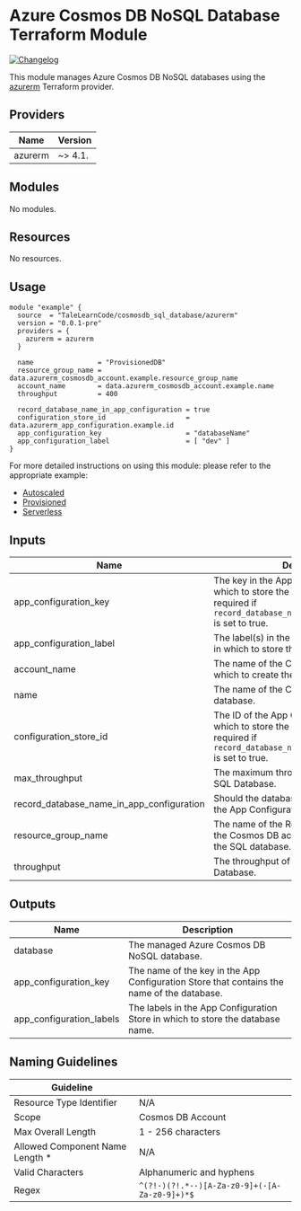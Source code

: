 # Azure Cosmos DB NoSQL Database Terraform Module

[![Changelog](https://img.shields.io/badge/changelog-release-green.svg)](CHANGELOG.md)

This module manages Azure Cosmos DB NoSQL databases using the [azurerm](https://registry.terraform.io/providers/hashicorp/azurerm/latest) Terraform provider.

## Providers

| Name    | Version |
| ------- | ------- |
| azurerm | ~> 4.1. |

## Modules

No modules.

## Resources

No resources.

## Usage

```hcl
module "example" {
  source  = "TaleLearnCode/cosmosdb_sql_database/azurerm"
  version = "0.0.1-pre"
  providers = {
    azurerm = azurerm
  }

  name                = "ProvisionedDB"
  resource_group_name = data.azurerm_cosmosdb_account.example.resource_group_name
  account_name        = data.azurerm_cosmosdb_account.example.name
  throughput          = 400

  record_database_name_in_app_configuration = true
  configuration_store_id                    = data.azurerm_app_configuration.example.id
  app_configuration_key                     = "databaseName"
  app_configuration_label                   = [ "dev" ]
}
```

For more detailed instructions on using this module: please refer to the appropriate example:

- [Autoscaled](examples/autoscaled/README.md)
- [Provisioned](examples/provisioned/README.md)
- [Serverless](examples/serverless/README.md)

## Inputs

| Name                                  | Description                                                  | Type              | Default            | Required |
| ------------------------------------- | ------------------------------------------------------------ | ----------------- | ------------------ | -------- |
| app_configuration_key | The key in the App Configuration Store in which to store the database name. This is required if `record_database_name_in_app_configuration` is set to true. | string | null | no |
| app_configuration_label | The label(s) in the App Configuration Store in which to store the database name. | list(string) | []] | no |
| account_name | The name of the Cosmos DB account in which to create the SQL Database. | string | N/A | **yes** |
| name            | The name of the Cosmos DB NoSQL database. | string         | N/A            | **yes** |
| configuration_store_id | The ID of the App Configuration Store in which to store the database name. This is required if `record_database_name_in_app_configuration` is set to true. | string | null | no |
| max_throughput | The maximum throughput of the Cosmos DB SQL Database. | number | null | no |
| record_database_name_in_app_configuration | Should the database name be recorded in the App Configuration? Defaults to false. | bool | false | no |
| resource_group_name | The name of the Resource Group containing the Cosmos DB account in which to create the SQL database. | string | N/A | **yes** |
| throughput | The throughput of the Cosmos DB SQL Database. | number | null | no |


## Outputs

| Name                     | Description                                                  |
| ------------------------ | ------------------------------------------------------------ |
| database                 | The managed Azure Cosmos DB NoSQL database.                  |
| app_configuration_key    | The name of the key in the App Configuration Store that contains the name of the database. |
| app_configuration_labels | The labels in the App Configuration Store in which to store the database name. |

## Naming Guidelines

| Guideline                       |                                               |
| ------------------------------- | --------------------------------------------- |
| Resource Type Identifier        | N/A                                           |
| Scope                           | Cosmos DB Account                             |
| Max Overall Length              | 1 - 256 characters                            |
| Allowed Component Name Length * | N/A                                           |
| Valid Characters                | Alphanumeric and hyphens                      |
| Regex                           | `^(?!-)(?!.*--)[A-Za-z0-9]+(-[A-Za-z0-9]+)*$` |